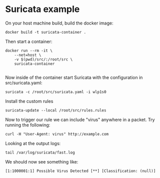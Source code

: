 # Suricata example
On your host machine build, build the docker image:
```
docker build -t suricata-container .
```

Then start a container:
```
docker run --rm -it \
    --net=host \
    -v $(pwd)/src/:/root/src \
    suricata-container


```

Now inside of the container start Suricata with the configuration in src/suricata.yaml:
```
suricata -c /root/src/suricata.yaml -i wlp1s0
```
Install the custom rules 
```
suricata-update --local /root/src/rules.rules
```

Now to trigger our rule we can include "virus" anywhere in a packet. Try running the following:
```
curl -H "User-Agent: virus" http://example.com
```
Looking at the output logs:
```
tail /var/log/suricata/fast.log
```

We should now see something like:

```
[1:1000001:1] Possible Virus Detected [**] [Classification: (null)]
```
